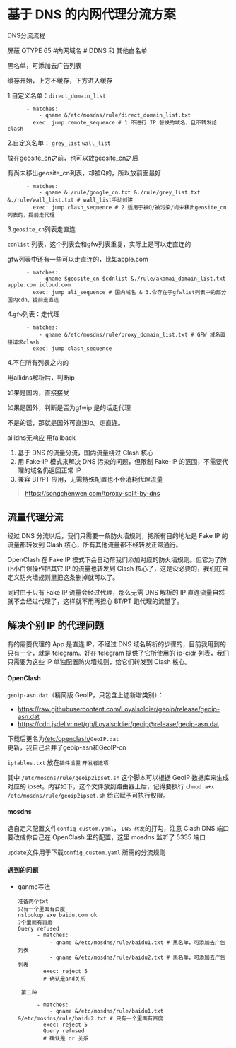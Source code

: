 # 基于 DNS 的内网代理分流方案

DNS分流流程

屏蔽 QTYPE 65 #内网域名 # DDNS 和 其他白名单

黑名单，可添加去广告列表 

缓存开始，上方不缓存，下方进入缓存

1.自定义名单：`direct_domain_list`

```
      - matches:
          - qname &/etc/mosdns/rule/direct_domain_list.txt
        exec: jump remote_sequence # 1.不进行 IP 替换的域名，且不转发给clash
```

2.自定义名单： `grey_list`  `wall_list`

放在geosite_cn之前，也可以放geosite_cn之后

有尚未移出geosite_cn列表，却被Q的，所以放前面最好

```
      - matches:
          - qname &./rule/google_cn.txt &./rule/grey_list.txt &./rule/wall_list.txt # wall_list手动创建
        exec: jump clash_sequence # 2.适用于被Q/被污染/尚未移出geosite_cn列表的，提前走代理
```

3.`geosite_cn`列表走直连 

`cdnlist` 列表，这个列表会和gfw列表重复，实际上是可以走直连的

gfw列表中还有一些可以走直连的，比如apple.com 

```
      - matches:
          - qname $geosite_cn $cdnlist &./rule/akamai_domain_list.txt apple.com icloud.com
        exec: jump ali_sequence # 国内域名 & 3.令存在于gfwlist列表中的部分国内cdn，提前走直连
```

4.`gfw`列表：走代理

```
      - matches:
          - qname &/etc/mosdns/rule/proxy_domain_list.txt # GFW 域名直接请求clash
        exec: jump clash_sequence
```

4.不在所有列表之内的

用ailidns解析后，判断ip

如果是国内，直接接受

如果是国外，判断是否为gfwip 是的话走代理

不是的话，那就是国外可直连ip。走直连。

ailidns无响应 用fallback



1. 基于 DNS 的流量分流，国内流量绕过 Clash 核心
2. 用 Fake-IP 模式来解决 DNS 污染的问题，但限制 Fake-IP 的范围，不需要代理的域名仍返回正常 IP
3. 兼容 BT/PT 应用，无需特殊配置也不会消耗代理流量

> https://songchenwen.com/tproxy-split-by-dns

## 流量代理分流

经过 DNS 分流以后，我们只需要一条防火墙规则，把所有目的地址是 Fake IP 的流量都转发到 Clash 核心，所有其他流量都不经转发正常通行。

OpenClash 在 Fake IP 模式下会自动帮我们添加对应的防火墙规则。但它为了防止小白误操作把其它 IP 的流量也转发到 Clash 核心了，这是没必要的，我们在自定义防火墙规则里把这条删掉就可以了。

同时由于只有 Fake IP 流量会经过代理，那么无需 DNS 解析的 IP 直连流量自然就不会经过代理了，这样就不用再担心 BT/PT 跑代理的流量了。

## 解决个别 IP 的代理问题

有的需要代理的 App 是直连 IP，不经过 DNS 域名解析的步骤的，目前我用到的只有一个，就是 telegram。好在 telegram 提供了[它所使用的 ip-cidr 列表](https://core.telegram.org/resources/cidr.txt)，我们只需要为这些 IP 单独配置防火墙规则，给它们转发到 Clash 核心。

#### OpenClash



 `geoip-asn.dat`（精简版 GeoIP，只包含上述新增类别）：

- https://raw.githubusercontent.com/Loyalsoldier/geoip/release/geoip-asn.dat
- https://cdn.jsdelivr.net/gh/Loyalsoldier/geoip@release/geoip-asn.dat



下载后更名为<u>/etc/openclash/</u>`GeoIP.dat`<br/>
更新，我自己合并了geoip-asn和GeoIP-cn

`iptables.txt` 放在`插件设置` `开发者选项`

其中 `/etc/mosdns/rule/geoip2ipset.sh` 这个脚本可以根据 GeoIP 数据库来生成对应的 ipset。内容如下，这个文件放到路由器上后，记得要执行 `chmod a+x /etc/mosdns/rule/geoip2ipset.sh` 给它赋予可执行权限。

#### mosdns

选自定义配置文件`config_custom.yaml`， `DNS 转发`的打勾，注意 Clash DNS 端口要改成你自己在 OpenClash 里的配置，这里 mosdns 监听了 5335 端口

`update`文件用于下载`config_custom.yaml` 所需的分流规则



#### 遇到的问题

- qanme写法

  ```
  准备两个txt
  只有一个里面有百度
  nslookup.exe baidu.com ok
  2个里面有百度
  Query refused
        - matches:
            - qname &/etc/mosdns/rule/baidu1.txt # 黑名单，可添加去广告列表
            - qname &/etc/mosdns/rule/baidu2.txt # 黑名单，可添加去广告列表  
          exec: reject 5
          # 确认是and关系
          
   第二种
          
        - matches:
            - qname &/etc/mosdns/rule/baidu1.txt &/etc/mosdns/rule/baidu2.txt # 只有一个里面有百度
          exec: reject 5
          Query refused
          # 确认是 or 关系
  ```
  
  
